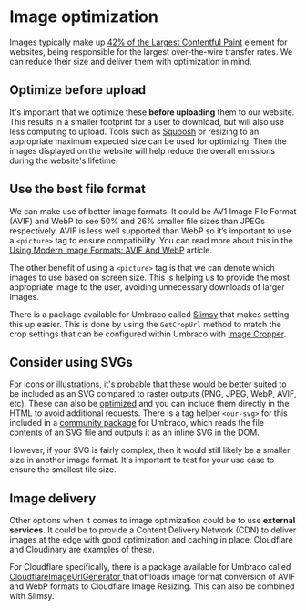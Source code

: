 # Image optimization

Images typically make up [42% of the Largest Contentful Paint](https://paulcalvano.com/2021-06-07-lcp-httparchive/) element for websites, being responsible for the largest over-the-wire transfer rates. We can reduce their size and deliver them with optimization in mind.

## Optimize before upload

It's important that we optimize these **before uploading** them to our website. This results in a smaller footprint for a user to download, but will also use less computing to upload. Tools such as [Squoosh](https://squoosh.app/) or resizing to an appropriate maximum expected size can be used for optimizing. Then the images displayed on the website will help reduce the overall emissions during the website's lifetime.

## Use the best file format

We can make use of better image formats. It could be AV1 Image File Format (AVIF) and WebP to see 50% and 26% smaller file sizes than JPEGs respectively. AVIF is less well supported than WebP so it’s important to use a `<picture>` tag to ensure compatibility. You can read more about this in the [Using Modern Image Formats: AVIF And WebP](https://www.smashingmagazine.com/2021/09/modern-image-formats-avif-webp/) article.

The other benefit of using a `<picture>` tag is that we can denote which images to use based on screen size. This is helping us to provide the most appropriate image to the user, avoiding unnecessary downloads of larger images. 

There is a package available for Umbraco called [Slimsy](https://github.com/Jeavon/Slimsy) that makes setting this up easier. This is done by using the `GetCropUrl` method to match the crop settings that can be configured within Umbraco with [Image Cropper](https://docs.umbraco.com/umbraco-cms/v/12.latest/fundamentals/backoffice/property-editors/built-in-umbraco-property-editors/image-cropper#sample-code).

## Consider using SVGs

For icons or illustrations, it's probable that these would be better suited to be included as an SVG compared to raster outputs (PNG, JPEG, WebP, AVIF, etc). These can also be [optimized](https://jakearchibald.github.io/svgomg/) and you can include them directly in the HTML to avoid additional requests. There is a tag helper `<our-svg>` for this included in a [community package](https://github.com/umbraco-community/Our-Umbraco-TagHelpers?tab=readme-ov-file#our-svg) for Umbraco, which reads the file contents of an SVG file and outputs it as an inline SVG in the DOM.

However, if your SVG is fairly complex, then it would still likely be a smaller size in another image format. It's important to test for your use case to ensure the smallest file size.

## Image delivery

Other options when it comes to image optimization could be to use **external services**. It could be to provide a Content Delivery Network (CDN) to deliver images at the edge with good optimization and caching in place. Cloudflare and Cloudinary are examples of these. 

For Cloudflare specifically, there is a package available for Umbraco called [CloudflareImageUrlGenerator
](https://github.com/Jeavon/CloudflareImageUrlGenerator) that offloads image format conversion of AVIF and WebP formats to Cloudflare Image Resizing. This can also be combined with Slimsy.
